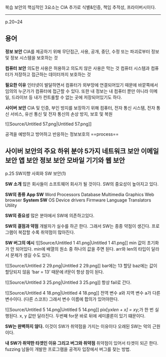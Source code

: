   
복습
보안의 핵심적인 3요소는 CIA
추가로 식별&인증, 책임 추적성, 프라이버시이다.
  
  
---
p.20~24
## 용어
**정보 보안**
CIA를 제공하기 위해 무단접근, 사용, 공개, 중단, 수정 또는 파괴로부터 정보 및 정보 시스템을 보호하는 것
  
**컴퓨터 보안**
의도한 사용은 허용하고 의도치 않은 사용은 막는 것
컴퓨터 시스템과 컴퓨터가 저장하고 접근하는 데이터까지 보호하는 것
  
**필요한 이유**
인터넷이 발달하면서 컴퓨터가 외부망에 연결되어있기 때문에 바깥쪽에서 임의의 누군가가 컴퓨터에 접근할 수 있다.
또한 내 정보는 내 컴퓨터 뿐만 아니라 이메일, 드라이브 등 내가 컨트롤할 수 없는 곳에 저장되어있기도 하다.
  
**사이버 보안**
CIA 및 인증, 부인 방지를 보장하기 위해 컴퓨터, 전자 통신 시스템, 전자 통신 서비스, 유선 통신 및 전자 통신의 손상 방지, 보호 및 복원
  
![[Source/Untitled 57.png|Untitled 57.png]]
  
공격을 예방하고 방어하고 반응하는 정보보호의 ==process==
  
**사이버 보안의 주요 하위 분야 5가지**
네트워크 보안
이메일 보안
앱 보안
정보 보안
모바일 기기와 웹 보안
---
  
p.25 SW지향 사회와 SW 보안(1)
  
**SW 소개**
많은 회사들이 소프트웨어 회사가 될 것이다.
SW의 중요성이 높아지고 있다.
  
**SW의 종류**
**App SW**
Word Processors
Database
Multimedia
Graphics
Web browser
**System SW**
OS
Device drivers
Firmware
Language Translators
Utility
  
**SW의 중요성**
많은 분야에서 SW에 의존하고있다.
  
**SW의 결점과 약점**
개발자가 실수를 하곤 한다. 그래서 SW는 종종 약점이 생긴다.
프로그램이 복잡할 수록 취약점이 많아진다.
  
**SW 버그의 예시**
![[Source/Untitled 1 41.png|Untitled 1 41.png]]
min 값이 초기화가 안 되어있다.
min에 배열의 원소 중 하나의 값을 주면 된다.
arr와 len의 타입이 달라서 문제가 생길 수도 있다.
  
![[Source/Untitled 2 29.png|Untitled 2 29.png]]
bar에는 13 할당
baz에는 값이 할당되지 않음
‘bar = 13’ 때문에 if문이 항상 참이 된다.
  
![[Source/Untitled 3 25.png|Untitled 3 25.png]]
항상 fail로 간다.
  
![[Source/Untitled 4 18.png|Untitled 4 18.png]]
전역 변수 a와 지역 변수 a가 다른 변수이다. (다른 스코프)
그래서 변수 이름에 합의가 있어야한다.
  
![[Source/Untitled 5 14.png|Untitled 5 14.png]]
pix[y*xlen + x] = x*y;가 한 번 실행된다.
x, y 값만 달라진다.
두번째 for문 바로 뒤에 세미콜론이 있기 떄문이다.
  
**SW는 완벽하지 않다.**
이것이 SW가 취약점을 가지는 이유이다
오래된 SW는 악의 근원이다.
  
**내 SW가 취약한 타겟인 이유 그리고 버그와 취약점**
취약점이 있어서 타겟이 되곤 한다.
fuzzing
남들이 개발한 프로그램을 공격자 입장에서 버그를 찾는 방법.